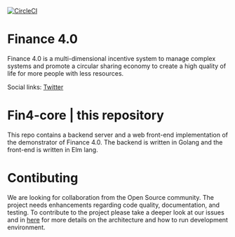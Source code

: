 [![CircleCI](https://circleci.com/gh/FuturICT2/fin4-core/tree/master.svg?style=svg&circle-token=fe8beee27987a1dd0a05f68f1fdef4ca17051a14)](https://circleci.com/gh/FuturICT2/fin4-core/tree/master)

# Finance 4.0
Finance 4.0 is a multi-dimensional incentive system to manage complex systems and promote a circular sharing economy to create a high quality of life for more people with less resources.

Social links: [Twitter](https://twitter.com/FuturICT) 

# Fin4-core | this repository
This repo contains a backend server and a web front-end implementation of the demonstrator of Finance 4.0. The backend is written in Golang and the front-end is written in Elm lang.

# Contibuting
We are looking for collaboration from the Open Source community. The project needs enhancements regarding code quality, documentation, and testing. To contribute to the project please take a deeper look at our issues and in [here](CONTRIBUTIONS.md) for more details on the architecture and how to run development environment.


